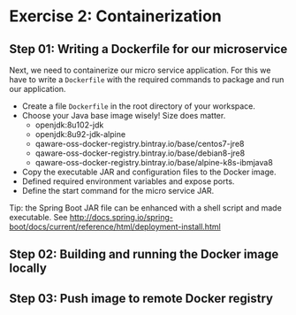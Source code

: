 # Exercise 2: Containerization

## Step 01: Writing a Dockerfile for our microservice

Next, we need to containerize our micro service application. For this we have to write a `Dockerfile`
with the required commands to package and run our application. 

* Create a file `Dockerfile` in the root directory of your workspace.
* Choose your Java base image wisely! Size does matter.
    * openjdk:8u102-jdk
    * openjdk:8u92-jdk-alpine
    * qaware-oss-docker-registry.bintray.io/base/centos7-jre8
    * qaware-oss-docker-registry.bintray.io/base/debian8-jre8
    * qaware-oss-docker-registry.bintray.io/base/alpine-k8s-ibmjava8
* Copy the executable JAR and configuration files to the Docker image.
* Defined required environment variables and expose ports.
* Define the start command for the micro service JAR.

Tip: the Spring Boot JAR file can be enhanced with a shell script and made executable. 
See http://docs.spring.io/spring-boot/docs/current/reference/html/deployment-install.html


## Step 02: Building and running the Docker image locally


## Step 03: Push image to remote Docker registry
